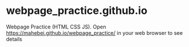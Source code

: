# webpage_practice.github.io
Webpage Practice (HTML CSS JS). 
Open https://mahebei.github.io/webpage_practice/ in your web browser to see details
